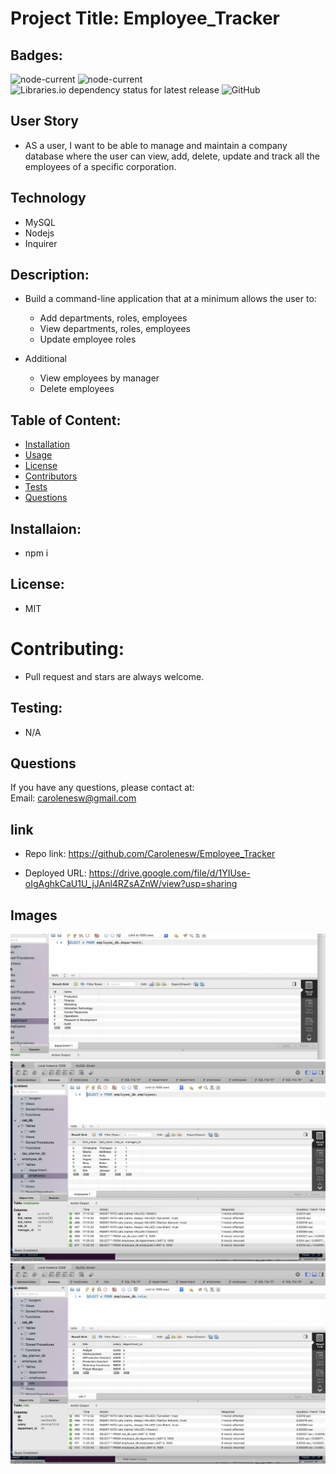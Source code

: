 #  Project Title: Employee_Tracker

## Badges: 

<img alt="node-current" src="https://img.shields.io/node/v/mysql?style=flat-square"> <img alt="node-current" src="https://img.shields.io/node/v/express?style=flat-square"> <img alt="Libraries.io dependency status for latest release" src="https://img.shields.io/librariesio/release/NPM/MySQL?logo=NPM&logoColor=%09%23FF6347">
 <img alt="GitHub" src="https://img.shields.io/github/license/Carolenesw/Employee_Tracker?logo=github&logoColor=%09%23FFD700">

## User Story 

* AS a user, I want to be able to manage and maintain a company database where the user can view, add, delete, update and track all the employees of a specific corporation.

## Technology

- MySQL
- Nodejs
- Inquirer

## Description: 

* Build a command-line application that at a minimum allows the user to:
    - Add departments, roles, employees
    - View departments, roles, employees
    - Update employee roles

* Additional 
    - View employees by manager
    - Delete employees

## Table of Content: 

* [Installation](#installation)  
* [Usage](#usage)
* [License](#license)
* [Contributors](#contributors)
* [Tests](#tests)
* [Questions](#questions)

## Installaion:
* npm i

## License: 
* MIT
# Contributing: 
* Pull request and stars are always welcome.
## Testing: 
* N/A

## Questions
If you have any questions, please contact at:   
Email: carolenesw@gmail.com

## link

* Repo link:
https://github.com/Carolenesw/Employee_Tracker

* Deployed URL: https://drive.google.com/file/d/1YIUse-oIgAghkCaU1U_jJAnl4RZsAZnW/view?usp=sharing

## Images

<img src="asset/department.png">

<img src="asset/employees.png">

<img src="asset/roles.png">



